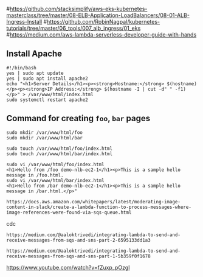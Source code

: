 #https://github.com/stacksimplify/aws-eks-kubernetes-masterclass/tree/master/08-ELB-Application-LoadBalancers/08-01-ALB-Ingress-Install
#https://github.com/RobinNagpal/kubernetes-tutorials/tree/master/06_tools/007_alb_ingress/01_eks
#https://medium.com/aws-lambda-serverless-developer-guide-with-hands






## Install Apache

```
#!/bin/bash
yes | sudo apt update
yes | sudo apt install apache2
echo "<h1>Server Details</h1><p><strong>Hostname:</strong> $(hostname)</p><p><strong>IP Address:</strong> $(hostname -I | cut -d" " -f1)</p>" > /var/www/html/index.html
sudo systemctl restart apache2
```

## Command for creating `foo`,  `bar` pages

```
sudo mkdir /var/www/html/foo
sudo mkdir /var/www/html/bar

sudo touch /var/www/html/foo/index.html
sudo touch /var/www/html/bar/index.html

sudo vi /var/www/html/foo/index.html
<h1>Hello from /foo demo-nlb-ec2-1</h1><p>This is a sample hello message in /foo.html.
sudo vi /var/www/html/bar/index.html
<h1>Hello from /bar demo-nlb-ec2-1</h1><p>This is a sample hello message in /bar.html.</p>"
```


```
https://docs.aws.amazon.com/whitepapers/latest/moderating-image-content-in-slack/create-a-lambda-function-to-process-messages-where-image-references-were-found-via-sqs-queue.html
```
 cdc
```
https://medium.com/@aaloktrivedi/integrating-lambda-to-send-and-receive-messages-from-sqs-and-sns-part-2-6595133dd1a3
```


```
https://medium.com/@aaloktrivedi/integrating-lambda-to-send-and-receive-messages-from-sqs-and-sns-part-1-5b359f0f1678
```

https://www.youtube.com/watch?v=fZuxp_pOzgI
